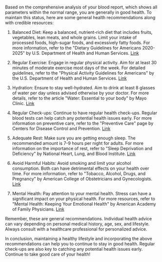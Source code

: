 Based on the comprehensive analysis of your blood report, which shows all parameters within the normal range, you are generally in good health. To maintain this status, here are some general health recommendations along with credible resources:

1. Balanced Diet: Keep a balanced, nutrient-rich diet that includes fruits, vegetables, lean meats, and whole grains. Limit your intake of processed foods, high-sugar foods, and excessively fatty foods. For more information, refer to the "Dietary Guidelines for Americans 2020-2025" by U.S. Department of Health and Human Services. [Link](https://www.dietaryguidelines.gov/)

2. Regular Exercise: Engage in regular physical activity. Aim for at least 30 minutes of moderate exercise most days of the week. For detailed guidelines, refer to the "Physical Activity Guidelines for Americans" by the U.S. Department of Health and Human Services. [Link](https://health.gov/our-work/physical-activity/current-guidelines)

3. Hydration: Ensure to stay well-hydrated. Aim to drink at least 8 glasses of water per day unless advised otherwise by your doctor. For more details, refer to the article "Water: Essential to your body" by Mayo Clinic. [Link](https://www.mayoclinic.org/healthy-lifestyle/nutrition-and-healthy-eating/in-depth/water/art-20044256)

4. Regular Check-ups: Continue to have regular health check-ups. Regular blood tests can help catch any potential health issues early. For more information on preventive care, refer to the "Preventive Care" page by Centers for Disease Control and Prevention. [Link](https://www.cdc.gov/healthcommunication/toolstemplates/entertainmented/tips/PreventiveHealth.html)

5. Adequate Rest: Make sure you are getting enough sleep. The recommended amount is 7-9 hours per night for adults. For more information on the importance of rest, refer to "Sleep Deprivation and Deficiency" by National Heart, Lung, and Blood Institute. [Link](https://www.nhlbi.nih.gov/health-topics/sleep-deprivation-and-deficiency)

6. Avoid Harmful Habits: Avoid smoking and limit your alcohol consumption. Both can have detrimental effects on your health over time. For more information, refer to "Tobacco, Alcohol, Drugs, and Pregnancy" by American College of Obstetricians and Gynecologists. [Link](https://www.acog.org/womens-health/faqs/tobacco-alcohol-drugs-and-pregnancy)

7. Mental Health: Pay attention to your mental health. Stress can have a significant impact on your physical health. For more resources, refer to "Mental Health: Keeping Your Emotional Health" by American Academy of Family Physicians. [Link](https://familydoctor.org/mental-health-keeping-your-emotional-health/)

Remember, these are general recommendations. Individual health advice can vary depending on personal medical history, age, sex, and lifestyle. Always consult with a healthcare professional for personalized advice.

In conclusion, maintaining a healthy lifestyle and incorporating the above recommendations can help you to continue to stay in good health. Regular check-ups are also key to catching any potential health issues early. Continue to take good care of your health!